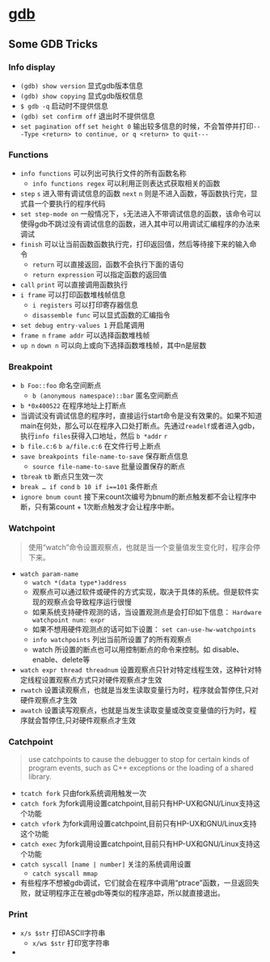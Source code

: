 # [gdb](https://www.sourceware.org/gdb/)

## Some GDB Tricks

### Info display

* `(gdb) show version` 显式gdb版本信息
* `(gdb) show copying` 显式gdb版权信息
* `$ gdb -q` 启动时不提供信息
* `(gdb) set confirm off` 退出时不提供信息
* `set pagination off` `set height 0` 输出较多信息的时候，不会暂停并打印`---Type <return> to continue, or q <return> to quit---`

### Functions

* `info functions` 可以列出可执行文件的所有函数名称
  * `info functions regex` 可以利用正则表达式获取相关的函数
* `step`  `s` 进入带有调试信息的函数 `next` `n` 则是不进入函数，等函数执行完，显式县一个要执行的程序代码
* `set step-mode on` 一般情况下，`s`无法进入不带调试信息的函数，该命令可以使得gdb不跳过没有调试信息的函数，进入其中可以用调试汇编程序的办法来调试
* `finish` 可以让当前函数函数执行完，打印返回值，然后等待接下来的输入命令
  * `return` 可以直接返回，函数不会执行下面的语句
  * `return expression` 可以指定函数的返回值
* `call` `print` 可以直接调用函数执行
* `i frame` 可以打印函数堆栈帧信息
  * `i registers` 可以打印寄存器信息
  * `disassemble func` 可以显式函数的汇编指令
* `set debug entry-values 1` 开启尾调用
* `frame n` `frame addr` 可以选择函数堆栈帧
* `up n` `down n` 可以向上或向下选择函数堆栈帧，其中n是层数

### Breakpoint

* `b Foo::foo` 命名空间断点
  * `b (anonymous namespace)::bar` 匿名空间断点
* `b *0x400522` 在程序地址上打断点
* 当调试没有调试信息的程序时，直接运行start命令是没有效果的。如果不知道main在何处，那么可以在程序入口处打断点。先通过`readelf`或者进入gdb，执行`info files`获得入口地址，然后 `b *addr` `r`
* `b file.c:6` `b a/file.c:6` 在文件行号上断点
* `save breakpoints file-name-to-save` 保存断点信息
  * `source file-name-to-save` 批量设置保存的断点
* `tbreak` `tb` 断点只生效一次
* `break … if cond` `b 10 if i==101` 条件断点
* `ignore bnum count` 接下来count次编号为bnum的断点触发都不会让程序中断，只有第count + 1次断点触发才会让程序中断。

### Watchpoint

> 使用“watch”命令设置观察点，也就是当一个变量值发生变化时，程序会停下来。

* `watch param-name`
  * `watch *(data type*)address`
  * 观察点可以通过软件或硬件的方式实现，取决于具体的系统。但是软件实现的观察点会导致程序运行很慢
  * 如果系统支持硬件观测的话，当设置观测点是会打印如下信息： `Hardware watchpoint num: expr`
  * 如果不想用硬件观测点的话可如下设置： `set can-use-hw-watchpoints`
  * `info watchpoints` 列出当前所设置了的所有观察点
  * watch 所设置的断点也可以用控制断点的命令来控制。如 disable、enable、delete等
* `watch expr thread threadnum` 设置观察点只针对特定线程生效，这种针对特定线程设置观察点方式只对硬件观察点才生效
* `rwatch` 设置读观察点，也就是当发生读取变量行为时，程序就会暂停住,只对硬件观察点才生效
* `awatch` 设置读写观察点，也就是当发生读取变量或改变变量值的行为时，程序就会暂停住,只对硬件观察点才生效

### Catchpoint

> use catchpoints to cause the debugger to stop for certain kinds of program events, such as C++ exceptions or the loading of a shared library.

* `tcatch fork` 只由fork系统调用触发一次
* `catch fork` 为fork调用设置catchpoint,目前只有HP-UX和GNU/Linux支持这个功能
* `catch vfork` 为fork调用设置catchpoint,目前只有HP-UX和GNU/Linux支持这个功能
* `catch exec` 为fork调用设置catchpoint,目前只有HP-UX和GNU/Linux支持这个功能
* `catch syscall [name | number]` 关注的系统调用设置
  * `catch syscall mmap`
* 有些程序不想被gdb调试，它们就会在程序中调用“ptrace”函数，一旦返回失败，就证明程序正在被gdb等类似的程序追踪，所以就直接退出。

### Print

* `x/s $str` 打印ASCII字符串
  * `x/ws $str` 打印宽字符串
* 